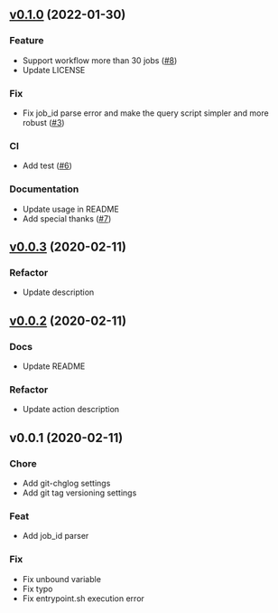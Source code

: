 
<a name="v0.1.0"></a>
## [v0.1.0](https://github.com/Tiryoh/gha-jobid-action/compare/v0.0.3...v0.1.0) (2022-01-30)

### Feature

* Support workflow more than 30 jobs ([#8](https://github.com/Tiryoh/gha-jobid-action/issues/8))
* Update LICENSE

### Fix

* Fix job_id parse error and make the query script simpler and more robust ([#3](https://github.com/Tiryoh/gha-jobid-action/issues/3))

### CI

* Add test ([#6](https://github.com/Tiryoh/gha-jobid-action/issues/6))

### Documentation

* Update usage in README
* Add special thanks ([#7](https://github.com/Tiryoh/gha-jobid-action/issues/7))


<a name="v0.0.3"></a>
## [v0.0.3](https://github.com/Tiryoh/gha-jobid-action/compare/v0.0.2...v0.0.3) (2020-02-11)

### Refactor

* Update description


<a name="v0.0.2"></a>
## [v0.0.2](https://github.com/Tiryoh/gha-jobid-action/compare/v0.0.1...v0.0.2) (2020-02-11)

### Docs

* Update README

### Refactor

* Update action description


<a name="v0.0.1"></a>
## v0.0.1 (2020-02-11)

### Chore

* Add git-chglog settings
* Add git tag versioning settings

### Feat

* Add job_id parser

### Fix

* Fix unbound variable
* Fix typo
* Fix entrypoint.sh execution error
